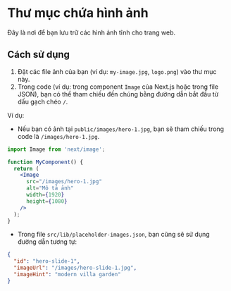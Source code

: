 # Thư mục chứa hình ảnh

Đây là nơi để bạn lưu trữ các hình ảnh tĩnh cho trang web.

## Cách sử dụng

1.  Đặt các file ảnh của bạn (ví dụ: `my-image.jpg`, `logo.png`) vào thư mục này.
2.  Trong code (ví dụ: trong component `Image` của Next.js hoặc trong file JSON), bạn có thể tham chiếu đến chúng bằng đường dẫn bắt đầu từ dấu gạch chéo `/`.

Ví dụ:

- Nếu bạn có ảnh tại `public/images/hero-1.jpg`, bạn sẽ tham chiếu trong code là `/images/hero-1.jpg`.

```jsx
import Image from 'next/image';

function MyComponent() {
  return (
    <Image
      src="/images/hero-1.jpg"
      alt="Mô tả ảnh"
      width={1920}
      height={1080}
    />
  );
}
```

- Trong file `src/lib/placeholder-images.json`, bạn cũng sẽ sử dụng đường dẫn tương tự:

```json
{
  "id": "hero-slide-1",
  "imageUrl": "/images/hero-slide-1.jpg",
  "imageHint": "modern villa garden"
}
```
